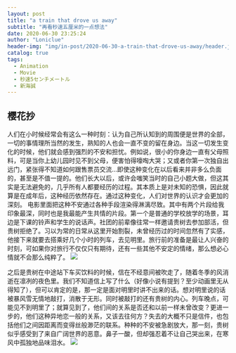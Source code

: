 ```yaml
---
layout: post
title: "a train that drove us away"
subtitle: "再看秒速五厘米的一点想法"
date: 2020-06-30 23:25:24
author: "Loniclue"
header-img: "img/in-post/2020-06-30-a-train-that-drove-us-away/header.jpg"
catalog: true
tags: 
  - Animation
  - Movie
  - 秒速5センチメートル
  - 新海誠
---
```


## 樱花抄
人们在小时候经常会有这么一种时刻：认为自己所认知到的周围便是世界的全部，一切的事情理所当然的发生，熟知的人也会一直不变的留在身边。当这一切发生变化的时候，他们就会感到强烈的不安和担忧。例如说，很小的你身边一直有父母照料，可是当你上幼儿园时见不到父母，便害怕得嚎啕大哭；又或者你第一次独自出远门，紧张得不知道如何跟售票员交流...即使这种变化在以后看来并非多么负面的，甚至是不值一提的。他们长大以后，或许会嗤笑当时的自己小题大做，但这其实是无法避免的，几乎所有人都要经历的过程。其本质上是对未知的恐惧，因此就算是在成年后，这种经历依然存在。通过这种变化，人们对世界的认识才会更加的深刻。
电影里面把这种不安通过各种手段渲染得淋漓尽致。其中有两个片段给我印象最深，同时也是我最能产生共情的片段。第一个是普通的学校放学的场景，耳边是下课的铃声和学生的说话声。社团的前辈像往常一样邀请贵树去参加部活，但贵树拒绝了。习以为常的日常从这里开始割裂，未曾经历过的时间忽然有了实感，他接下来就要去搭乘好几个小时的列车，去见明里。旅行前的准备是最让人兴奋的时刻，可如果你对旅行不仅仅只有期待，还有一些其他不安定的情绪，那么想必心情就不会那么纯粹了。
![](/blog/img/in-post/2020-06-30-a-train-that-drove-us-away/snow.jpg)

  
之后是贵树在中途站下车买饮料的时候，信在不经意间被吹走了，随着冬季的风消逝在凛冽的夜色里。我们不知道信上写了什么（好像小说有提到？至少动画里无从得知了），但可以肯定的是，那一定是面对明里时讲不出来的话。想对明里说的话被暴风雪无情地敲打，消散于无形。同时被敲打的还有贵树的内心。列车晚点，可能见不到明里了；就算见到了，他们间的关系是否还和以前一样未曾改变？更进一步的，他们这种异地恋一般的关系，又该去往何方？失去的大概不只是信件，也包括他们之间因距离而变得丝般渺茫的联系。种种的不安被急剧放大，那一刻，贵树似乎感受到了来自广阔世界的恶意。鼻子一酸，但却强忍着不让自己哭出来，在寒风中孤独地品味泪水。
![](/blog/img/in-post/2020-06-30-a-train-that-drove-us-away/letter.jpg)
